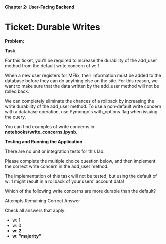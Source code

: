**Chapter 2: User-Facing Backend**

# Ticket: Durable Writes
**Problem:**

**Task**

For this ticket, you'll be required to increase the durability of the add_user method from the default write concern of w: 1.

When a new user registers for MFlix, their information must be added to the database before they can do anything else on the site. For this reason, we want to make sure that the data written by the add_user method will not be rolled back.

We can completely eliminate the chances of a rollback by increasing the write durability of the add_user method. To use a non-default write concern with a database operation, use Pymongo's with_options flag when issuing the query.

You can find examples of write concerns in **notebooks/write_concerns.ipynb.**

**Testing and Running the Application**

There are no unit or integration tests for this lab.

Please complete the multiple choice question below, and then implement the correct write concern in the add_user method.

The implementation of this task will not be tested, but using the default of w: 1 might result in a rollback of your users' account data!

Which of the following write concerns are more durable than the default?

Attempts Remaining:Correct Answer

Check all answers that apply:

- w: 1
- w: 0
- **w: 2**
- **w: "majority"**
